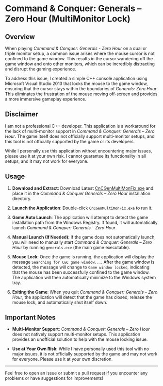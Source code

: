 # Command & Conquer: Generals – Zero Hour (MultiMonitor Lock)

## Overview

When playing *Command & Conquer: Generals - Zero Hour* on a dual or triple monitor setup, a common issue arises where the mouse cursor is not confined to the game window. This results in the cursor wandering off the game window and onto other monitors, which can be incredibly distracting and disrupt the gaming experience.

To address this issue, I created a simple C++ console application using Microsoft Visual Studio 2013 that locks the mouse to the game window, ensuring that the cursor stays within the boundaries of *Generals: Zero Hour*. This eliminates the frustration of the mouse moving off-screen and provides a more immersive gameplay experience.

## Disclaimer

I am not a professional C++ developer. This application is a workaround for the lack of multi-monitor support in *Command & Conquer: Generals – Zero Hour*. The game itself does not officially support multi-monitor setups, and this tool is not officially supported by the game or its developers. 

While I personally use this application without encountering major issues, please use it at your own risk. I cannot guarantee its functionality in all setups, and it may not work for everyone.

## Usage

1. **Download and Extract**: Download Latest [CnCGenMultiMonFix.exe](https://github.com/kcobb/CnCGenMultiMonFix/releases/latest/download/CnCGenMultiMonFix.exe) and place it in the *Command & Conquer Generals – Zero Hour* installation directory.

2. **Launch the Application**: Double-click `CnCGenMultiMonFix.exe` to run it.

3. **Game Auto Launch**: The application will attempt to detect the game installation path from the Windows Registry. If found, it will automatically launch *Command & Conquer: Generals – Zero Hour*.

4. **Manual Launch (If Needed)**: If the game does not automatically launch, you will need to manually start *Command & Conquer: Generals – Zero Hour* by running `generals.exe` (the main game executable).

5. **Mouse Lock**: Once the game is running, the application will display the message `Searching for C&C game window...`. After the game window is detected, the message will change to `Game window locked`, indicating that the mouse has been successfully confined to the game window. The application will then automatically minimize to the Windows system tray.

6. **Exiting the Game**: When you quit *Command & Conquer: Generals – Zero Hour*, the application will detect that the game has closed, release the mouse lock, and automatically shut itself down.

## Important Notes

- **Multi-Monitor Support**: *Command & Conquer: Generals – Zero Hour* does not natively support multi-monitor setups. This application provides an unofficial solution to help with the mouse locking issue.

- **Use at Your Own Risk**: While I have personally used this tool with no major issues, it is not officially supported by the game and may not work for everyone. Please use it at your own discretion.

---

Feel free to open an issue or submit a pull request if you encounter any problems or have suggestions for improvements!
